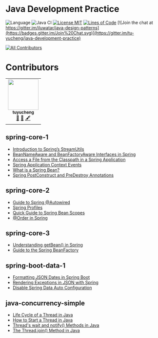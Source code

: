 <!-- the line below needs to be an empty line C: (its because kramdown isnt
     that smart and dearly wants an empty line before a heading to be able to
     display it as such, e.g. website) -->

# Java Development Practice

![Language](https://img.shields.io/badge/language-java-brightgreen)
![Java CI](https://github.com/iluwatar/java-design-patterns/workflows/Java%20CI/badge.svg)
[![License MIT](https://img.shields.io/badge/license-MIT-blue.svg)](https://raw.githubusercontent.com/tu-yucheng/java-development-practice/master/LICENSE.md)
[![Lines of Code](https://sonarcloud.io/api/project_badges/measure?project=tu-yucheng_java-development-practice&metric=ncloc)](https://sonarcloud.io/project/overview?id=tu-yucheng_java-development-practice)
[![Join the chat at https://gitter.im/iluwatar/java-design-patterns](https://badges.gitter.im/Join%20Chat.svg)](https://gitter.im/tu-yucheng/java-development-practice)
<!-- ALL-CONTRIBUTORS-BADGE:START - Do not remove or modify this section -->
[![All Contributors](https://img.shields.io/badge/all_contributors-1-orange.svg?style=flat-square)](#contributors)
<!-- ALL-CONTRIBUTORS-BADGE:END -->

# Contributors

<!-- ALL-CONTRIBUTORS-LIST:START - Do not remove or modify this section -->
<!-- prettier-ignore-start -->
<!-- markdownlint-disable -->
<table>
  <tr>
    <td align="center"><a href="https://github.com/tu-yucheng"><img src="https://avatars0.githubusercontent.com/u/4526195?v=4?s=100" width="100px;" alt=""/><br /><sub><b>tuyucheng</b></sub></a><br /><a href="#projectManagement-tuyucheng" title="Project Management">📆</a> <a href="#maintenance-tuyucheng" title="Maintenance">🚧</a> <a href="#content-tuyucheng" title="Content">🖋</a></td>
  </tr>
</table>

## spring-core-1

- [Introduction to Spring’s StreamUtils](spring-core-1/docs/Spring_StreamUtils.md)
- [BeanNameAware and BeanFactoryAware Interfaces in Spring](spring-core-1/docs/Spring_Aware_Interface.md)
- [Access a File from the Classpath in a Spring Application](spring-core-1/docs/Spring_Classpath_FileAccess.md)
- [Spring Application Context Events](spring-core-1/docs/Spring_Context_Event.md)
- [What is a Spring Bean?](spring-core-1/docs/Spring_Bean.md)
- [Spring PostConstruct and PreDestroy Annotations](spring-core-1/docs/Spring_PostConstruct_Predestroy.md)

## spring-core-2

- [Guide to Spring @Autowired](spring-core-2/docs/Spring_@Autowired.md)
- [Spring Profiles](spring-core-2/docs/Spring_Profile.md)
- [Quick Guide to Spring Bean Scopes](spring-core-2/docs/Spring_Bean_Scope.md)
- [@Order in Spring](spring-core-2/docs/Spring_@Order.md)

## spring-core-3

- [Understanding getBean() in Spring](spring-core-3/docs/Spring_getBean().md)
- [Guide to the Spring BeanFactory](spring-core-3/docs/Spring_BeanFactory.md)

## spring-boot-data-1

- [Formatting JSON Dates in Spring Boot](spring-boot-data-1/docs/SpringBoot_Format_Json.md)
- [Rendering Exceptions in JSON with Spring](spring-boot-data-1/docs/SpringBoot_Exception_Json.md)
- [Disable Spring Data Auto Configuration](spring-boot-data-1/docs/SpringBoot_DisableAutoConfig.md)

## java-concurrency-simple

- [Life Cycle of a Thread in Java](java-concurrency-simple/docs/Java_Thread_LifeCycle.md)
- [How to Start a Thread in Java](java-concurrency-simple/docs/Java_StartThread.md)
- [Thread's wait and notify() Methods in Java](java-concurrency-simple/docs/Java_Wait_Notify.md)
- [The Thread.join() Method in Java](java-concurrency-simple/docs/Java_Thread_Join.md)